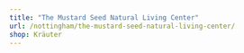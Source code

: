 ```yaml
---
title: "The Mustard Seed Natural Living Center"
url: /nottingham/the-mustard-seed-natural-living-center/
shop: Kräuter
---
```


